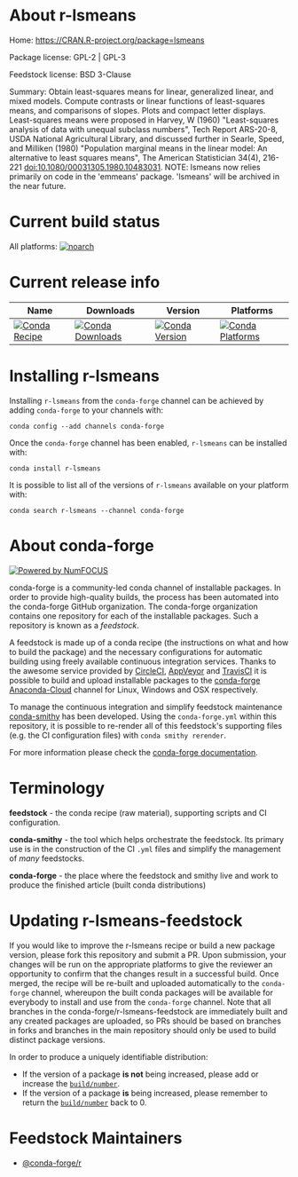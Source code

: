 <!--
# -*- mode: jinja -*-
-->

About r-lsmeans
===============

Home: https://CRAN.R-project.org/package=lsmeans

Package license: GPL-2 | GPL-3

Feedstock license: BSD 3-Clause

Summary: Obtain least-squares means for linear, generalized linear,  and mixed models. Compute contrasts or linear functions of  least-squares means, and comparisons of slopes.  Plots and compact letter displays. Least-squares means were proposed in Harvey, W (1960) "Least-squares analysis of data with unequal subclass numbers", Tech Report ARS-20-8, USDA National Agricultural Library, and discussed further in Searle, Speed, and Milliken (1980) "Population marginal means  in the linear model: An alternative to least squares means",  The American Statistician 34(4), 216-221 <doi:10.1080/00031305.1980.10483031>. NOTE: lsmeans now relies primarily on code in the 'emmeans' package. 'lsmeans' will be archived in the near future.



Current build status
====================

All platforms:
[![noarch](https://img.shields.io/circleci/project/github/conda-forge/r-lsmeans-feedstock/master.svg?label=noarch)](https://circleci.com/gh/conda-forge/r-lsmeans-feedstock)

Current release info
====================

| Name | Downloads | Version | Platforms |
| --- | --- | --- | --- |
| [![Conda Recipe](https://img.shields.io/badge/recipe-r--lsmeans-green.svg)](https://anaconda.org/conda-forge/r-lsmeans) | [![Conda Downloads](https://img.shields.io/conda/dn/conda-forge/r-lsmeans.svg)](https://anaconda.org/conda-forge/r-lsmeans) | [![Conda Version](https://img.shields.io/conda/vn/conda-forge/r-lsmeans.svg)](https://anaconda.org/conda-forge/r-lsmeans) | [![Conda Platforms](https://img.shields.io/conda/pn/conda-forge/r-lsmeans.svg)](https://anaconda.org/conda-forge/r-lsmeans) |

Installing r-lsmeans
====================

Installing `r-lsmeans` from the `conda-forge` channel can be achieved by adding `conda-forge` to your channels with:

```
conda config --add channels conda-forge
```

Once the `conda-forge` channel has been enabled, `r-lsmeans` can be installed with:

```
conda install r-lsmeans
```

It is possible to list all of the versions of `r-lsmeans` available on your platform with:

```
conda search r-lsmeans --channel conda-forge
```


About conda-forge
=================

[![Powered by NumFOCUS](https://img.shields.io/badge/powered%20by-NumFOCUS-orange.svg?style=flat&colorA=E1523D&colorB=007D8A)](http://numfocus.org)

conda-forge is a community-led conda channel of installable packages.
In order to provide high-quality builds, the process has been automated into the
conda-forge GitHub organization. The conda-forge organization contains one repository
for each of the installable packages. Such a repository is known as a *feedstock*.

A feedstock is made up of a conda recipe (the instructions on what and how to build
the package) and the necessary configurations for automatic building using freely
available continuous integration services. Thanks to the awesome service provided by
[CircleCI](https://circleci.com/), [AppVeyor](https://www.appveyor.com/)
and [TravisCI](https://travis-ci.org/) it is possible to build and upload installable
packages to the [conda-forge](https://anaconda.org/conda-forge)
[Anaconda-Cloud](https://anaconda.org/) channel for Linux, Windows and OSX respectively.

To manage the continuous integration and simplify feedstock maintenance
[conda-smithy](https://github.com/conda-forge/conda-smithy) has been developed.
Using the ``conda-forge.yml`` within this repository, it is possible to re-render all of
this feedstock's supporting files (e.g. the CI configuration files) with ``conda smithy rerender``.

For more information please check the [conda-forge documentation](https://conda-forge.org/docs/).

Terminology
===========

**feedstock** - the conda recipe (raw material), supporting scripts and CI configuration.

**conda-smithy** - the tool which helps orchestrate the feedstock.
                   Its primary use is in the construction of the CI ``.yml`` files
                   and simplify the management of *many* feedstocks.

**conda-forge** - the place where the feedstock and smithy live and work to
                  produce the finished article (built conda distributions)


Updating r-lsmeans-feedstock
============================

If you would like to improve the r-lsmeans recipe or build a new
package version, please fork this repository and submit a PR. Upon submission,
your changes will be run on the appropriate platforms to give the reviewer an
opportunity to confirm that the changes result in a successful build. Once
merged, the recipe will be re-built and uploaded automatically to the
`conda-forge` channel, whereupon the built conda packages will be available for
everybody to install and use from the `conda-forge` channel.
Note that all branches in the conda-forge/r-lsmeans-feedstock are
immediately built and any created packages are uploaded, so PRs should be based
on branches in forks and branches in the main repository should only be used to
build distinct package versions.

In order to produce a uniquely identifiable distribution:
 * If the version of a package **is not** being increased, please add or increase
   the [``build/number``](https://conda.io/docs/user-guide/tasks/build-packages/define-metadata.html#build-number-and-string).
 * If the version of a package **is** being increased, please remember to return
   the [``build/number``](https://conda.io/docs/user-guide/tasks/build-packages/define-metadata.html#build-number-and-string)
   back to 0.

Feedstock Maintainers
=====================

* [@conda-forge/r](https://github.com/conda-forge/r/)


